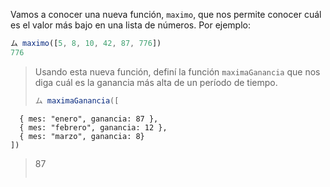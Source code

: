 Vamos a conocer una nueva función, `maximo`, que nos permite conocer cuál es el valor más bajo en una lista de números. Por ejemplo:

```javascript
ム maximo([5, 8, 10, 42, 87, 776])
776
```

> Usando esta nueva función, definí la función `maximaGanancia` que nos diga cuál es la ganancia más alta de un período de tiempo.
>
> ```javascript
> ム maximaGanancia([
      { mes: "enero", ganancia: 87 }, 
      { mes: "febrero", ganancia: 12 }, 
      { mes: "marzo", ganancia: 8}
    ])
> 87
> ```


